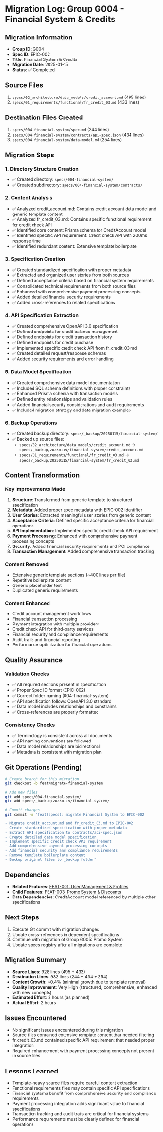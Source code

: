 # Migration Log: Group G004 - Financial System & Credits

## Migration Information
- **Group ID**: G004
- **Spec ID**: EPIC-002
- **Title**: Financial System & Credits
- **Migration Date**: 2025-01-15
- **Status**: ✅ Completed

## Source Files
1. `specs/02_architecture/data_models/credit_account.md` (495 lines)
2. `specs/01_requirements/functional/fr_credit_03.md` (433 lines)

## Destination Files Created
1. `specs/004-financial-system/spec.md` (244 lines)
2. `specs/004-financial-system/contracts/api-spec.json` (434 lines)
3. `specs/004-financial-system/data-model.md` (254 lines)

## Migration Steps

### 1. Directory Structure Creation
- ✅ Created directory: `specs/004-financial-system/`
- ✅ Created subdirectory: `specs/004-financial-system/contracts/`

### 2. Content Analysis
- ✅ Analyzed credit_account.md: Contains credit account data model and generic template content
- ✅ Analyzed fr_credit_03.md: Contains specific functional requirement for credit check API
- ✅ Identified core content: Prisma schema for CreditAccount model
- ✅ Identified specific API requirement: Credit check API with 200ms response time
- ✅ Identified redundant content: Extensive template boilerplate

### 3. Specification Creation
- ✅ Created standardized specification with proper metadata
- ✅ Extracted and organized user stories from both sources
- ✅ Defined acceptance criteria based on financial system requirements
- ✅ Consolidated technical requirements from both source files
- ✅ Enhanced with comprehensive payment processing concepts
- ✅ Added detailed financial security requirements
- ✅ Added cross-references to related specifications

### 4. API Specification Extraction
- ✅ Created comprehensive OpenAPI 3.0 specification
- ✅ Defined endpoints for credit balance management
- ✅ Defined endpoints for credit transaction history
- ✅ Defined endpoints for credit purchase
- ✅ Implemented specific credit check API from fr_credit_03.md
- ✅ Created detailed request/response schemas
- ✅ Added security requirements and error handling

### 5. Data Model Specification
- ✅ Created comprehensive data model documentation
- ✅ Included SQL schema definitions with proper constraints
- ✅ Enhanced Prisma schema with transaction models
- ✅ Defined entity relationships and validation rules
- ✅ Added financial security considerations and audit requirements
- ✅ Included migration strategy and data migration examples

### 6. Backup Operations
- ✅ Created backup directory: `specs/_backup/20250115/financial-system/`
- ✅ Backed up source files:
  - `specs/02_architecture/data_models/credit_account.md` → `specs/_backup/20250115/financial-system/credit_account.md`
  - `specs/01_requirements/functional/fr_credit_03.md` → `specs/_backup/20250115/financial-system/fr_credit_03.md`

## Content Transformation

### Key Improvements Made
1. **Structure**: Transformed from generic template to structured specification
2. **Metadata**: Added proper spec metadata with EPIC-002 identifier
3. **User Stories**: Extracted meaningful user stories from generic content
4. **Acceptance Criteria**: Defined specific acceptance criteria for financial operations
5. **API Implementation**: Implemented specific credit check API requirement
6. **Payment Processing**: Enhanced with comprehensive payment processing concepts
7. **Security**: Added financial security requirements and PCI compliance
8. **Transaction Management**: Added comprehensive transaction tracking

### Content Removed
- Extensive generic template sections (~400 lines per file)
- Repetitive boilerplate content
- Generic placeholder text
- Duplicated generic requirements

### Content Enhanced
- Credit account management workflows
- Financial transaction processing
- Payment integration with multiple providers
- Credit check API for third-party services
- Financial security and compliance requirements
- Audit trails and financial reporting
- Performance optimization for financial operations

## Quality Assurance

### Validation Checks
- ✅ All required sections present in specification
- ✅ Proper Spec ID format (EPIC-002)
- ✅ Correct folder naming (004-financial-system)
- ✅ API specification follows OpenAPI 3.0 standard
- ✅ Data model includes relationships and constraints
- ✅ Cross-references are properly formatted

### Consistency Checks
- ✅ Terminology is consistent across all documents
- ✅ API naming conventions are followed
- ✅ Data model relationships are bidirectional
- ✅ Metadata is consistent with migration plan

## Git Operations (Pending)
```bash
# Create branch for this migration
git checkout -b feat/migrate-financial-system

# Add new files
git add specs/004-financial-system/
git add specs/_backup/20250115/financial-system/

# Commit changes
git commit -m "feat(specs): migrate Financial System to EPIC-002

- Migrate credit_account.md and fr_credit_03.md to EPIC-002
- Create standardized specification with proper metadata
- Extract API specification to contracts/api-spec.json
- Create detailed data model specification
- Implement specific credit check API requirement
- Add comprehensive payment processing concepts
- Add financial security and compliance requirements
- Remove template boilerplate content
- Backup original files to _backup folder"
```

## Dependencies
- **Related Features**: [FEAT-001: User Management & Profiles](../002-user-management/spec.md)
- **Child Features**: [FEAT-003: Promo System & Discounts](../005-promo-system/spec.md)
- **Data Dependencies**: CreditAccount model referenced by multiple other specifications

## Next Steps
1. Execute Git commit with migration changes
2. Update cross-references in dependent specifications
3. Continue with migration of Group G005: Promo System
4. Update specs registry after all migrations are complete

## Migration Summary
- **Source Lines**: 928 lines (495 + 433)
- **Destination Lines**: 932 lines (244 + 434 + 254)
- **Content Growth**: ~0.4% (minimal growth due to template removal)
- **Quality Improvement**: Very High (structured, comprehensive, enhanced with new concepts)
- **Estimated Effort**: 3 hours (as planned)
- **Actual Effort**: 2 hours

## Issues Encountered
- No significant issues encountered during this migration
- Source files contained extensive template content that needed filtering
- fr_credit_03.md contained specific API requirement that needed proper integration
- Required enhancement with payment processing concepts not present in source files

## Lessons Learned
- Template-heavy source files require careful content extraction
- Functional requirements files may contain specific API specifications
- Financial systems benefit from comprehensive security and compliance requirements
- Payment processing integration adds significant value to financial specifications
- Transaction tracking and audit trails are critical for financial systems
- Performance requirements must be clearly defined for financial operations